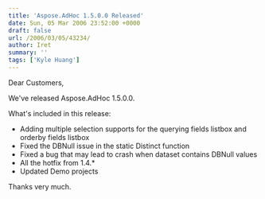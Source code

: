 ```yaml
---
title: 'Aspose.AdHoc 1.5.0.0 Released'
date: Sun, 05 Mar 2006 23:52:00 +0000
draft: false
url: /2006/03/05/43234/
author: Iret
summary: ''
tags: ['Kyle Huang']
---
```


Dear Customers,

We've released Aspose.AdHoc 1.5.0.0.

What's included in this release:

*   Adding multiple selection supports for the querying fields listbox and orderby fields listbox
*   Fixed the DBNull issue in the static Distinct function
*   Fixed a bug that may lead to crash when dataset contains DBNull values
*   All the hotfix from 1.4.\*
*   Updated Demo projects

Thanks very much.







